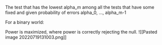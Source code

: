 The test that has the lowest alpha_m among all the tests that have some fixed and given probability of errors alpha_0, ..., alpha_m-1



For a binary world:

Power is maximized, where power is correctly rejecting the null.
![[Pasted image 20220719131003.png]]

